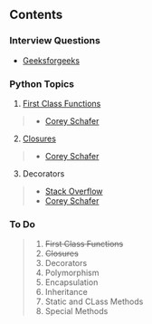 
## Contents


### Interview Questions

- [Geeksforgeeks](https://www.geeksforgeeks.org/top-40-python-interview-questions-answers/)


### Python Topics

 1. [First Class Functions]()
 > - [Corey Schafer](https://www.youtube.com/watch?v=kr0mpwqttM0&list=RDCMUCCezIgC97PvUuR4_gbFUs5g&start_radio=1&t=75s)

 2. [Closures](https://github.com/PradeepKumar1994/data-structures-and-algorithms/blob/main/python-interview-questions/closure.py)
 > - [Corey Schafer](https://www.youtube.com/watch?v=swU3c34d2NQ)

 3. Decorators
 > - [Stack Overflow](https://stackoverflow.com/questions/739654/how-to-make-function-decorators-and-chain-them-together/1594484#1594484)
 > - [Corey Schafer](https://www.youtube.com/watch?v=FsAPt_9Bf3U)

### To Do

> 1. ~~First Class Functions~~
> 2. ~~Closures~~
> 3. Decorators
> 4. Polymorphism
> 5. Encapsulation
> 6. Inheritance
> 7. Static and CLass Methods
> 8. Special Methods
